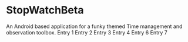 # StopWatchBeta
 An Android based application for a funky themed Time management and observation toolbox.
 Entry 1
 Entry 2
 Entry 3
 Entry 4
 Entry 6
 Entry 7
